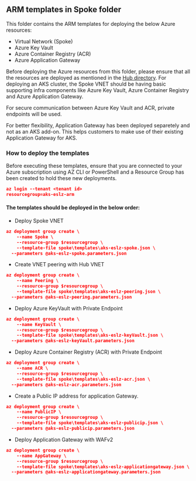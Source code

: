 ## ARM templates in Spoke folder

This folder contains the ARM templates for deploying the below Azure resources:
* Virtual Network (Spoke)
* Azure Key Vault
* Azure Container Registry (ACR)
* Azure Application Gateway

Before deploying the Azure resources from this folder, please ensure that all the resources are deployed as mentioned in the [Hub directory](https://github.com/Azure/Enterprise-Scale-for-AKS/tree/main/Scenarios/AKS-Secure-Baseline-Modular/ARM/Infrastructure-Deployment/Hub).
For deploying an AKS cluster, the Spoke VNET should be having basic supporting infra components like Azure Key Vault, Azure Container Registry and Azure Application Gateway.

For secure communication between Azure Key Vault and ACR, private endpoints will be used.

For better flexibility, Application Gateway has been deployed separetely and not as an AKS add-on. This helps customers to make use of their existing Application Gateway for AKS.

### How to deploy the templates
Before executing these templates, ensure that you are connected to your Azure subscription using AZ CLI or PowerShell and a Resource Group has been created to hold these new deployments. 

```json
az login --tenant <tenant id>
resourcegroup=aks-eslz-arm
```
#### The templates should be deployed in the below order:

* Deploy Spoke VNET
```json
az deployment group create \
	--name Spoke \
	--resource-group $resourcegroup \
	--template-file spoke\templates\aks-eslz-spoke.json \
  --parameters @aks-eslz-spoke.parameters.json
```
* Create VNET peering with Hub VNET
```json
az deployment group create \
	--name Peering \
	--resource-group $resourcegroup \
	--template-file spoke\templates\aks-eslz-peering.json \
  --parameters @aks-eslz-peering.parameters.json
```
* Deploy Azure KeyVault with Private Endpoint
```json
az deployment group create \
	--name KeyVault \
	--resource-group $resourcegroup \
	--template-file spoke\templates\aks-eslz-keyVault.json \
  --parameters @aks-eslz-keyVault.parameters.json
```
* Deploy Azure Container Registry (ACR) with Private Endpoint
```json
az deployment group create \
	--name ACR \
	--resource-group $resourcegroup \
	--template-file spoke\templates\aks-eslz-acr.json \
  --parameters @aks-eslz-acr.parameters.json
```
* Create a Public IP address for application Gateway.
```json
az deployment group create \
	--name PublicIP \
	--resource-group $resourcegroup \
	--template-file spoke\templates\aks-eslz-publicip.json \
  --parameters @aks-eslz-publicip.parameters.json
```
* Deploy Application Gateway with WAFv2
```json
az deployment group create \
	--name AppGateway \
	--resource-group $resourcegroup \
	--template-file spoke\templates\aks-eslz-applicationgateway.json \
  --parameters @aks-eslz-applicationgateway.parameters.json
```
